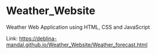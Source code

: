 # Weather_Website
Weather Web Application using HTML, CSS and JavaScript

Link: https://deblina-mandal.github.io/Weather_Website/Weather_forecast.html
